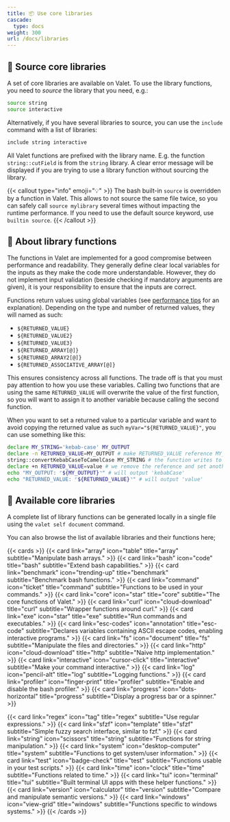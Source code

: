 ```yaml
---
title: 📦 Use core libraries
cascade:
  type: docs
weight: 300
url: /docs/libraries
---
```


## 🧩 Source core libraries

A set of core libraries are available on Valet. To use the library functions, you need to _source_ the library that you need, e.g.:

```bash
source string
source interactive
```

Alternatively, if you have several libraries to source, you can use the `include` command with a list of libraries:

```bash
include string interactive
```

All Valet functions are prefixed with the library name. E.g. the function `string::cutField` is from the `string` library. A clear error message will be displayed if you are trying to use a library function without sourcing the library.

{{< callout type="info" emoji="💡" >}}
The bash built-in `source` is overridden by a function in Valet. This allows to not source the same file twice, so you can safely call `source mylibrary` several times without impacting the runtime performance. If you need to use the default source keyword, use `builtin source`.
{{< /callout >}}

## 👔 About library functions

The functions in Valet are implemented for a good compromise between performance and readability. They generally define clear local variables for the inputs as they make the code more understandable. However, they do not implement input validation (beside checking if mandatory arguments are given), it is your responsibility to ensure that the inputs are correct.

Functions return values using global variables (see [performance tips](/docs/performance-tips) for an explanation). Depending on the type and number of returned values, they will named as such:

- `${RETURNED_VALUE}`
- `${RETURNED_VALUE2}`
- `${RETURNED_VALUE3}`
- `${RETURNED_ARRAY[@]}`
- `${RETURNED_ARRAY2[@]}`
- `${RETURNED_ASSOCIATIVE_ARRAY[@]}`

This ensures consistency across all functions. The trade off is that you must pay attention to how you use these variables. Calling two functions that are using the same `RETURNED_VALUE` will overwrite the value of the first function, so you will want to assign it to another variable because calling the second function.

When you want to set a returned value to a particular variable and want to avoid copying the returned value as such `myVar="${RETURNED_VALUE}"`, you can use something like this:

```bash
declare MY_STRING='kebab-case' MY_OUTPUT
declare -n RETURNED_VALUE=MY_OUTPUT # make RETURNED_VALUE reference MY_OUTPUT
string::convertKebabCaseToCamelCase MY_STRING # the function writes to RETURNED_VALUE, which points to MY_OUTPUT
declare +n RETURNED_VALUE=value # we remove the reference and set another value
echo "MY_OUTPUT: ⌜${MY_OUTPUT}⌝" # will output 'kebabCase'
echo "RETURNED_VALUE: ⌜${RETURNED_VALUE}⌝" # will output 'value'
```

## 🎀 Available core libraries

A complete list of library functions can be generated locally in a single file using the `valet self document` command.

<!-- https://v1.heroicons.com/ -->
You can also browse the list of available libraries and their functions here;

{{< cards >}}
  {{< card link="array" icon="table" title="array" subtitle="Manipulate bash arrays." >}}
  {{< card link="bash" icon="code" title="bash" subtitle="Extend bash capabilities." >}}
  {{< card link="benchmark" icon="trending-up" title="benchmark" subtitle="Benchmark bash functions." >}}
  {{< card link="command" icon="ticket" title="command" subtitle="Functions to be used in your commands." >}}
  {{< card link="core" icon="star" title="core" subtitle="The core functions of Valet." >}}
  {{< card link="curl" icon="cloud-download" title="curl" subtitle="Wrapper functions around curl." >}}
  {{< card link="exe" icon="star" title="exe" subtitle="Run commands and executables." >}}
  {{< card link="esc-codes" icon="annotation" title="esc-code" subtitle="Declares variables containing ASCII escape codes, enabling interactive programs." >}}
  {{< card link="fs" icon="document" title="fs" subtitle="Manipulate the files and directories." >}}
  {{< card link="http" icon="cloud-download" title="http" subtitle="Naive http implementation." >}}
  {{< card link="interactive" icon="cursor-click" title="interactive" subtitle="Make your command interactive." >}}
  {{< card link="log" icon="pencil-alt" title="log" subtitle="Logging functions." >}}
  {{< card link="profiler" icon="finger-print" title="profiler" subtitle="Enable and disable the bash profiler." >}}
  {{< card link="progress" icon="dots-horizontal" title="progress" subtitle="Display a progress bar or a spinner." >}}
  <!-- {{< card link="prompt" icon="chevron-right" title="prompt" subtitle="Prompt the user for input." >}} -->
  {{< card link="regex" icon="tag" title="regex" subtitle="Use regular expressions." >}}
  {{< card link="sfzf" icon="template" title="sfzf" subtitle="Simple fuzzy search interface, similar to fzf." >}}
  {{< card link="string" icon="scissors" title="string" subtitle="Functions for string manipulation." >}}
  {{< card link="system" icon="desktop-computer" title="system" subtitle="Functions to get system/user information." >}}
  {{< card link="test" icon="badge-check" title="test" subtitle="Functions usable in your test scripts." >}}
  {{< card link="time" icon="clock" title="time" subtitle="Functions related to time." >}}
  {{< card link="tui" icon="terminal" title="tui" subtitle="Built terminal UI apps with these helper functions." >}}
  {{< card link="version" icon="calculator" title="version" subtitle="Compare and manipulate semantic versions." >}}
  {{< card link="windows" icon="view-grid" title="windows" subtitle="Functions specific to windows systems." >}}
{{< /cards >}}
